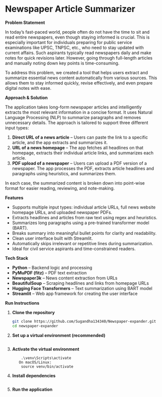 # Newspaper Article Summarizer

**Problem Statement**

In today’s fast-paced world, people often do not have the time to sit and read entire newspapers, even though staying informed is crucial. This is especially important for individuals preparing for public service examinations like UPSC, TNPSC, etc., who need to stay updated with current affairs. Such aspirants typically read newspapers daily and make notes for quick revisions later. However, going through full-length articles and manually noting down key points is time-consuming.

To address this problem, we created a tool that helps users extract and summarize essential news content automatically from various sources. This allows them to stay informed quickly, revise effectively, and even prepare digital notes with ease.

**Approach & Solution**

The application takes long-form newspaper articles and intelligently extracts the most relevant information in a concise format. It uses Natural Language Processing (NLP) to summarize paragraphs and removes unnecessary details. The approach is tailored to support three different input types:

1. **Direct URL of a news article** – Users can paste the link to a specific article, and the app extracts and summarizes it.
2. **URL of a news homepage** – The app fetches all headlines on that homepage, extracts their individual article links, and summarizes each article.
3. **PDF upload of a newspaper** – Users can upload a PDF version of a newspaper. The app processes the PDF, extracts article headlines and paragraphs using heuristics, and summarizes them.

In each case, the summarized content is broken down into point-wise format for easier reading, reviewing, and note-making.

**Features**

- Supports multiple input types: individual article URLs, full news website homepage URLs, and uploaded newspaper PDFs.
- Extracts headlines and articles from raw text using regex and heuristics.
- Summarizes long paragraphs using a pre-trained transformer model (BART).
- Breaks summary into meaningful bullet points for clarity and readability.
- Clean user interface built with Streamlit.
- Automatically skips irrelevant or repetitive lines during summarization.
- Ideal for civil service aspirants and time-constrained readers.

**Tech Stack**

- **Python** – Backend logic and processing
- **PyMuPDF (fitz)** – PDF text extraction
- **Newspaper3k** – News content extraction from URLs
- **BeautifulSoup** – Scraping headlines and links from homepage URLs
- **Hugging Face Transformers** – Text summarization using BART model
- **Streamlit** – Web app framework for creating the user interface

**Run Instructions**

1. **Clone the repository**
   ```bash
   git clone https://github.com/Sugandha134340/Newspaper-expander.git
   cd newspaper-expander
2. **Set up a virtual environment (recommended)**
    ```python -m venv venv

3. **Activate the virtual environment**

    ```On Windows:
        .\venv\Scripts\activate
       On macOS/Linux:
        source venv/bin/activate

4. **Install dependencies**

    ```pip install -r requirements.txt

5. **Run the application**

    ```streamlit run app.py